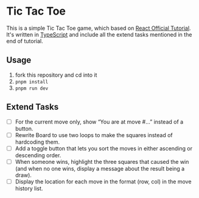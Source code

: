 # Tic Tac Toe

This is a simple Tic Tac Toe game, which based on [React Official Tutorial](https://react.dev/learn/tutorial-tic-tac-toe). It's written in [TypeScript](https://www.typescriptlang.org) and include all the extend tasks mentioned in the end of tutorial.

## Usage

1. fork this repository and cd into it
2. `pnpm install`
3. `pnpm run dev`

## Extend Tasks
- [ ] For the current move only, show “You are at move #…” instead of a button.
- [ ] Rewrite Board to use two loops to make the squares instead of hardcoding them.
- [ ] Add a toggle button that lets you sort the moves in either ascending or descending order.
- [ ] When someone wins, highlight the three squares that caused the win (and when no one wins, display a message about the result being a draw).
- [ ] Display the location for each move in the format (row, col) in the move history list.